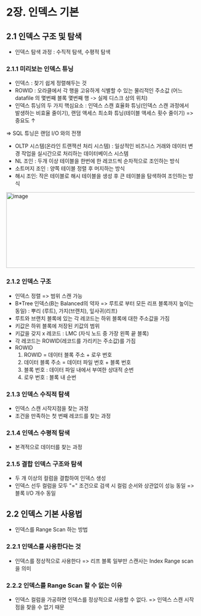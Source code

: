 # 2장. 인덱스 기본
## 2.1 인덱스 구조 및 탐색
- 인덱스 탐색 과정 : 수직적 탐색, 수평적 탐색
### 2.1.1 미리보는 인덱스 튜닝
- 인덱스 : 찾기 쉽게 정렬해두는 것
- ROWID : 오라클에서 각 행을 고유하게 식별할 수 있는 물리적인 주소값 (어느 datafile 의 몇번째 블록 몇번째 행 -> 실제 디스크 상의 위치)
- 인덱스 튜닝의 두 가지 핵심요소 : 인덱스 스캔 효율화 튜닝(인덱스 스캔 과정에서 발생하는 비효율 줄이기), 랜덤 액세스 최소화 튜닝(테이블 액세스 횟수 줄이기) => 중요도 ↑

=> SQL 튜닝은 랜덤 I/O 와의 전쟁

- OLTP 시스템(온라인 트랜잭션 처리 시스템) : 일상적인 비즈니스 거래와 데이터 변경 작업을 실시간으로 처리하는 데이터베이스 시스템
- NL 조인 : 두개 이상 테이블을 한번에 한 레코드씩 순차적으로 조인하는 방식
- 소트머지 조인 : 양쪽 테이블 정렬 후 머지하는 방식
- 해시 조인: 작은 테이블로 해시 테이블을 생성 후 큰 테이블을 탐색하여 조인하는 방식
<img width="568" height="202" alt="image" src="https://github.com/user-attachments/assets/33bb611b-1494-44d9-b44e-8af40ec023f9" />

### 2.1.2 인덱스 구조
- 인덱스 정렬 => 범위 스캔 가능
- B*Tree 인덱스(B는 Balanced의 약자 => 루트로 부터 모든 리프 블록까지 높이는 동일) : 뿌리 (루트), 가지(브랜치), 잎사귀(리프)
- 루트와 브랜치 블록에 있는 각 레코드는 하위 블록에 대한 주소값을 가짐
- 키값은 하위 블록에 저장된 키값의 범위
- 키값을 갖지 x 레코드 : LMC (자식 노드 중 가장 왼쪽 끝 블록)
- 각 레코드는 ROWID(레코드를 가리키는 주소값)를 가짐
- ROWID
  1. ROWID = 데이터 블록 주소 + 로우 번호
  2. 데이터 블록 주소 = 데이터 파일 번호 + 블록 번호
  3. 블록 번호 : 데이터 파일 내에서 부여한 상대적 순번
  4. 로우 번호 : 블록 내 순번

### 2.1.3 인덱스 수직적 탐색
- 인덱스 스캔 시작지점을 찾는 과정
- 조건을 만족하는 첫 번째 레코드를 찾는 과정

### 2.1.4 인덱스 수평적 탐색
- 본격적으로 데이터를 찾는 과정

### 2.1.5 결합 인덱스 구조와 탐색
- 두 개 이상의 컬럼을 결합하여 인덱스 생성
- 인덱스 선두 컬럼을 모두 "=" 조건으로 검색 시 컬럼 순서와 상관없이 성능 동일 => 블록 I/O 개수 동일

## 2.2 인덱스 기본 사용법
- 인덱스를 Range Scan 하는 방법
### 2.2.1 인덱스를 사용한다는 것
- 인덱스를 정상적으로 사용한다 => 리프 블록 일부만 스캔사는 Index Range scan을 의미
### 2.2.2 인덱스를 Range Scan 할 수 없는 이유
- 인덱스 컬럼을 가공하면 인덱스를 정상적으로 사용할 수 없다. => 인덱스 스캔 시작점을 찾을 수 없기 때문

